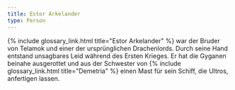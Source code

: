 ```yaml
---
title: Estor Arkelander
type: Person
---
```


{% include glossary_link.html title="Estor Arkelander" %} war der Bruder von Telamok und einer der ursprünglichen
Drachenlords. Durch seine Hand entstand unsagbares Leid während des Ersten
Krieges. Er hat die Gyganen beinahe ausgerottet und aus der Schwester von
{% include glossary_link.html title="Demetria" %} einen Mast für sein Schiff, die Ultros, anfertigen lassen.

